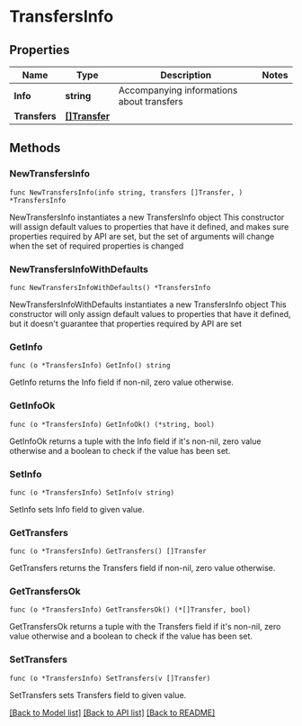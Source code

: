 # TransfersInfo

## Properties

Name | Type | Description | Notes
------------ | ------------- | ------------- | -------------
**Info** | **string** | Accompanying informations about transfers | 
**Transfers** | [**[]Transfer**](Transfer.md) |  | 

## Methods

### NewTransfersInfo

`func NewTransfersInfo(info string, transfers []Transfer, ) *TransfersInfo`

NewTransfersInfo instantiates a new TransfersInfo object
This constructor will assign default values to properties that have it defined,
and makes sure properties required by API are set, but the set of arguments
will change when the set of required properties is changed

### NewTransfersInfoWithDefaults

`func NewTransfersInfoWithDefaults() *TransfersInfo`

NewTransfersInfoWithDefaults instantiates a new TransfersInfo object
This constructor will only assign default values to properties that have it defined,
but it doesn't guarantee that properties required by API are set

### GetInfo

`func (o *TransfersInfo) GetInfo() string`

GetInfo returns the Info field if non-nil, zero value otherwise.

### GetInfoOk

`func (o *TransfersInfo) GetInfoOk() (*string, bool)`

GetInfoOk returns a tuple with the Info field if it's non-nil, zero value otherwise
and a boolean to check if the value has been set.

### SetInfo

`func (o *TransfersInfo) SetInfo(v string)`

SetInfo sets Info field to given value.


### GetTransfers

`func (o *TransfersInfo) GetTransfers() []Transfer`

GetTransfers returns the Transfers field if non-nil, zero value otherwise.

### GetTransfersOk

`func (o *TransfersInfo) GetTransfersOk() (*[]Transfer, bool)`

GetTransfersOk returns a tuple with the Transfers field if it's non-nil, zero value otherwise
and a boolean to check if the value has been set.

### SetTransfers

`func (o *TransfersInfo) SetTransfers(v []Transfer)`

SetTransfers sets Transfers field to given value.



[[Back to Model list]](../README.md#documentation-for-models) [[Back to API list]](../README.md#documentation-for-api-endpoints) [[Back to README]](../README.md)


